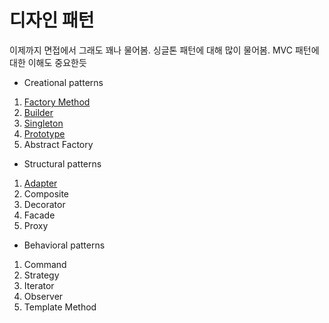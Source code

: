 # 디자인 패턴
이제까지 면접에서 그래도 꽤나 물어봄. 싱글톤 패턴에 대해 많이 물어봄.
MVC 패턴에 대한 이해도 중요한듯
- Creational patterns
1) [Factory Method](https://github.com/AucSuSu/CS-study/blob/main/DesignPattern/designPattern_FactoryMethod.md)
2) [Builder](https://github.com/AucSuSu/CS-study/blob/main/DesignPattern/Builder.md)
3) [Singleton](https://github.com/AucSuSu/CS-study/blob/main/DesignPattern/designPattern_singleton.md)
4) [Prototype](https://github.com/AucSuSu/CS-study/blob/main/DesignPattern/designPattern_prototype.md)
5) Abstract Factory

- Structural patterns
1) [Adapter](https://github.com/AucSuSu/CS-study/blob/main/DesignPattern/designPattern_adapter.md)
2) Composite
3) Decorator
4) Facade
5) Proxy

- Behavioral patterns
1) Command
2) Strategy
3) Iterator
4) Observer
5) Template Method 
